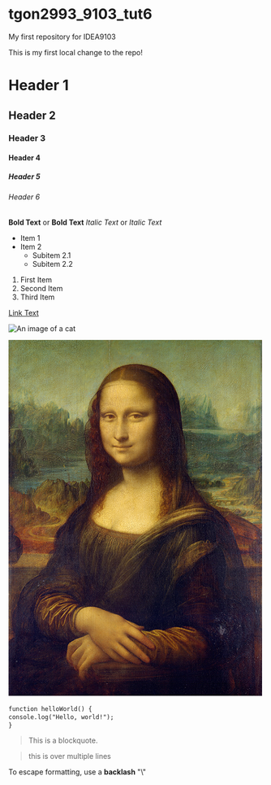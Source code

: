 # tgon2993_9103_tut6
My first repository for IDEA9103

This is my first local change to the repo!

# Header 1
## Header 2
### Header 3
#### Header 4
##### Header 5
###### Header 6

**Bold Text** or __Bold Text__
*Italic Text* or _Italic Text_

- Item 1
- Item 2
  - Subitem 2.1
  - Subitem 2.2

1. First Item
2. Second Item
3. Third Item

[Link Text](https://www.google.com)

![An image of a cat](http://placekitten.com/200/300)

![An image of the Mona Lisa](Assets/Mona_Lisa.jpg)

```
function helloWorld() {
console.log("Hello, world!");
}
```

> This is a blockquote.

>this is 
>over multiple lines

To escape formatting, use a **backlash**
"\\"